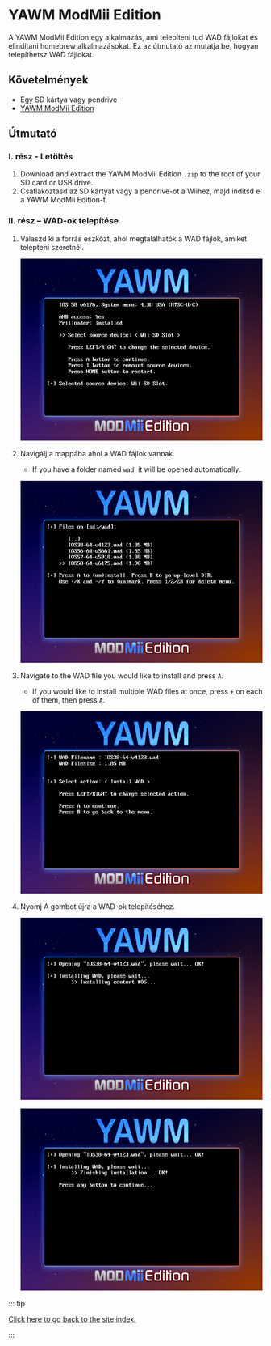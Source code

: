 # YAWM ModMii Edition

A YAWM ModMii Edition egy alkalmazás, ami telepíteni tud WAD fájlokat és elindítani homebrew alkalmazásokat.
Ez az útmutató az mutatja be, hogyan telepíthetsz WAD fájlokat.

## Követelmények

- Egy SD kártya vagy pendrive
- [YAWM ModMii Edition](https://oscwii.org/library/app/yawmme)

## Útmutató

### I. rész - Letöltés

1. Download and extract the YAWM ModMii Edition `.zip` to the root of your SD card or USB drive.
2. Csatlakoztasd az SD kártyát vagy a pendrive-ot a Wiihez, majd indítsd el a YAWM ModMii Edition-t.

### II. rész – WAD-ok telepítése

1. Válaszd ki a forrás eszközt, ahol megtalálhatók a WAD fájlok, amiket telepteni szeretnél.

   ![](/images/homebrew/yawmME/source_device.png)

2. Navigálj a mappába ahol a WAD fájlok vannak.

   - If you have a folder named `wad`, it will be opened automatically.

   ![](/images/homebrew/yawmME/file_selection.png)

3. Navigate to the WAD file you would like to install and press `A`.

   - If you would like to install multiple WAD files at once, press `+` on each of them, then press `A`.

   ![](/images/homebrew/yawmME/install_wad.png)

4. Nyomj A gombot újra a WAD-ok telepítéséhez.

   ![](/images/homebrew/yawmME/installing_wad.png)

   ![](/images/homebrew/yawmME/installing_wad_ok.png)

::: tip

[Click here to go back to the site index.](site-navigation)

:::
